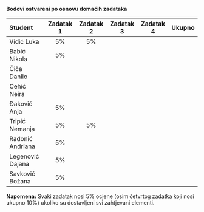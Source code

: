 **Bodovi ostvareni po osnovu domaćih zadataka**

| Student | Zadatak 1 | Zadatak 2 | Zadatak 3 | Zadatak 4 | Ukupno |
| :------ | :------: | :------: | :------: | :------: | :------: |
| Vidić Luka | 5% | 5% | | | |
| Babić Nikola | 5% | | | | |
| Čiča Danilo | | | | | |
| Ćehić Neira | | | | | |
| Đaković Anja | 5% | | | | |
| Tripić Nemanja | 5% | 5% | | | |
| Radonić Andriana | 5% | | | | |
| Legenović Dajana | 5% | | | | |
| Savković Božana | 5% | | | | |

**Napomena:** Svaki zadatak nosi 5% ocjene (osim četvrtog zadatka koji nosi ukupno 10%) ukoliko su dostavljeni svi zahtjevani elementi.
